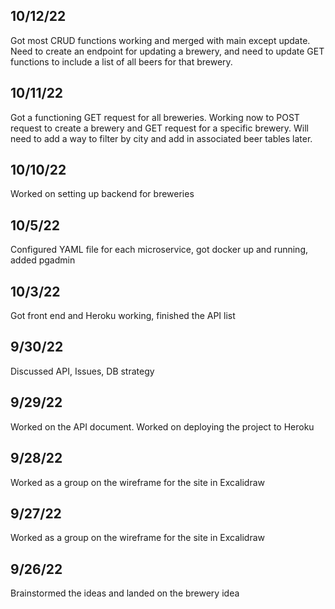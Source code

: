 ## 10/12/22
Got most CRUD functions working and merged with main except update. Need to create an endpoint for updating a brewery, and need to update GET functions to include a list of all beers for that brewery.

## 10/11/22
Got a functioning GET request for all breweries. Working now to POST request to create a brewery and GET request for a specific brewery. Will need to add a way to filter by city and add in associated beer tables later.

## 10/10/22
Worked on setting up backend for breweries

## 10/5/22
Configured YAML file for each microservice, got docker up and running, added pgadmin

## 10/3/22 
Got front end and Heroku working, finished the API list

## 9/30/22  
Discussed API, Issues, DB strategy

## 9/29/22
Worked on the API document. Worked on deploying the project to Heroku

## 9/28/22  
Worked as a group on the wireframe for the site in Excalidraw

## 9/27/22 
Worked as a group on the wireframe for the site in Excalidraw

## 9/26/22 
Brainstormed the ideas and landed on the brewery idea
